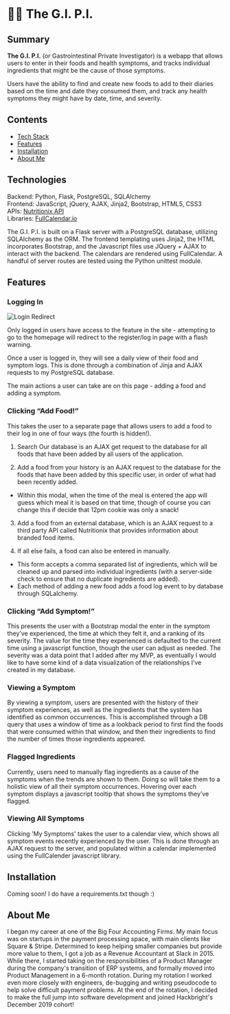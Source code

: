 # 🕵️‍♀️ The G.I. P.I.

## Summary

**The G.I. P.I.** (or Gastrointestinal Private Investigator) is a webapp that allows users to enter in their foods and health symptoms, and tracks individual ingredients that might be the cause of those symptoms. 

Users have the ability to find and create new foods to add to their diaries based on the time and date they consumed them, and track any health symptoms they might have by date, time, and severity. 

## Contents
* [Tech Stack](#technologies)
* [Features](#features)
* [Installation](#install)
* [About Me](#aboutme)

## <a name="technologies"></a>Technologies
Backend: Python, Flask, PostgreSQL, SQLAlchemy<br/>
Frontend: JavaScript, jQuery, AJAX, Jinja2, Bootstrap, HTML5, CSS3<br/>
APIs: [Nutritionix API](https://www.nutritionix.com/business/api)<br/>
Libraries: [FullCalendar.io](https://fullcalendar.io/)

The G.I. P.I. is built on a Flask server with a PostgreSQL database, utilizing SQLAlchemy as the ORM. The frontend templating uses Jinja2, the HTML incorporates Bootstrap, and the Javascript files use JQuery + AJAX to interact with the backend. The calendars are rendered using FullCalendar. A handful of server routes are tested using the Python unittest module.

## <a name="features"></a>Features

### Logging In

![Login Redirect](static/img/_readme-img/new_user.gif)

Only logged in users have access to the feature in the site - attempting to go to the homepage will redirect to the register/log in page with a flash warning. 

Once a user is logged in, they will see a daily view of their food and symptom logs. This is done through a combination of Jinja and AJAX requests to my PostgreSQL database. 

The main actions a user can take are on this page - adding a food and adding a symptom. 

### Clicking “Add Food!” 
This takes the user to a separate page that allows users to add a food to their log in one of four ways (the fourth is hidden!).

1. Search Our database is an AJAX get request to the database for all foods that have been added by all users of the application.

2.  Add a food from your history is an AJAX request to the database for the foods that have been added by this specific user, in order of what had been recently added.

* Within this modal, when the time of the meal is entered the app will guess which meal it is based on that time, though of course you can change this if decide that 12pm cookie was only a snack!  

3. Add a food from an external database, which is an AJAX request to a third party API called Nutritionix that provides information about branded food items.

4. If all else fails, a food can also be entered in manually. 
* This form accepts a comma separated list of ingredients, which will be cleaned up and parsed into individual ingredients (with a server-side check to ensure that no duplicate ingredients are added).  
* Each method of adding a new food adds a food log event to by database through SQLalchemy. 

### Clicking “Add Symptom!” 
This presents the user with a Bootstrap modal the enter in the symptom they’ve experienced, the time at which they felt it, and a ranking of its severity. The value for the time they experienced is defaulted to the current time using a javascript function, though the user can adjust as needed. The severity was a data point that I added after my MVP, as eventually I would like to have some kind of a data visualization of the relationships I’ve created in my database. 

### Viewing a Symptom
By viewing a symptom, users are presented with the history of their symptom experiences, as well as the ingredients that the system has identified as common occurrences. This is accomplished through a DB query that uses a window of time as a lookback period to first find the foods that were consumed within that window, and then their ingredients to find the number of times those ingredients appeared. 

### Flagged Ingredients
Currently, users need to manually flag ingredients as a cause of the symptoms when the trends are shown to them. Doing so will take them to a holistic view of all their symptom occurrences. Hovering over each symptom displays a javascript tooltip that shows the symptoms they’ve flagged. 

### Viewing All Symptoms
Clicking 'My Symptoms' takes the user to a calendar view, which shows all symptom events recently experienced by the user. This is done through an AJAX request to the server, and populated within a calendar implemented using the FullCalender javascript library. 

## <a name="install"></a>Installation

Coming soon! I do have a requirements.txt though :)

## <a name="aboutme"></a>About Me

I began my career at one of the Big Four Accounting Firms. My main focus was on startups in the payment processing space, with main clients like Square & Stripe. Determined to keep helping smaller companies but provide more value to them, I got a job as a Revenue Accountant at Slack in 2015. While there, I started taking on the responsibilities of a Product Manager during the company's transition of ERP systems, and formally moved into Product Management in a 6-month rotation. During my rotation I worked even more closely with engineers, de-bugging and writing pseudocode to help solve difficult payment problems. At the end of the rotation, I decided to make the full jump into software development and joined Hackbright's December 2019 cohort!
